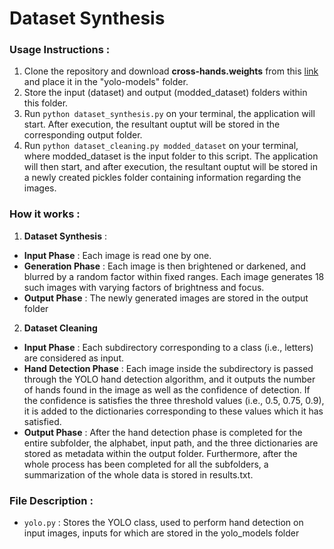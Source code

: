 # Dataset Synthesis

### Usage Instructions :

1. Clone the repository and download **cross-hands.weights** from this [link](https://github.com/cansik/yolo-hand-detection/releases/download/pretrained/cross-hands.weights) and place it in the "yolo-models" folder.
2. Store the input (dataset) and output (modded_dataset) folders within this folder. 
3. Run ```python dataset_synthesis.py``` on your terminal, the application will start. After execution, the resultant ouptut will be stored in the corresponding output folder.
4. Run ```python dataset_cleaning.py modded_dataset``` on your terminal, where modded_dataset is the input folder to this script. The application will then start, and after execution, the resultant ouptut will be stored in a newly created pickles folder containing information regarding the images.

### How it works :

1. **Dataset Synthesis** :
- **Input Phase** : Each image is read one by one. 
- **Generation Phase** : Each image is then brightened or darkened, and blurred by a random factor within fixed ranges. Each image generates 18 such images with varying factors of brightness and focus. 
- **Output Phase** : The newly generated images are stored in the output folder

2. **Dataset Cleaning**
- **Input Phase** : Each subdirectory corresponding to a class (i.e., letters) are considered as input.
- **Hand Detection Phase** : Each image inside the subdirectory is passed through the YOLO hand detection algorithm, and it outputs the number of hands found in the image as well as the confidence of detection. If the confidence is satisfies the three threshold values (i.e., 0.5, 0.75, 0.9), it is added to the dictionaries corresponding to these values which it has satisfied.
-  **Output Phase** : After the hand detection phase is completed for the entire subfolder, the alphabet, input path, and the three dictionaries are stored as metadata within the output folder. Furthermore, after the whole process has been completed for all the subfolders, a summarization of the whole data is stored in results.txt.  

### File Description :

- ```yolo.py``` : Stores the YOLO class, used to perform hand detection on input images, inputs for which are stored in the yolo_models folder
